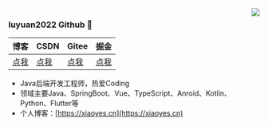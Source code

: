 <img align="right" src="https://github-readme-stats.vercel.app/api?username=luyuan2002&show_icons=true&icon_color=CE1D2D&text_color=718096&bg_color=ffffff&hide_title=true" />

### luyuan2022 Github 👋

| 博客                       | CSDN                                      | Gitee                                 | 掘金                                            |
| -------------------------- | ----------------------------------------- | ------------------------------------- | ----------------------------------------------- |
| [点我](https://xiaoyes.cn) | [点我](https://blog.csdn.net/qq_39520157) | [点我](https://gitee..com/luyuan2022) | [点我](https://juejin.cn/user/1662117314045326) |

* Java后端开发工程师，热爱Coding
* 领域主要Java、SpringBoot、Vue、TypeScript、Anroid、Kotlin、Python、Flutter等
* 个人博客：[https://xiaoyes.cn](https://xiaoyes.cn)
